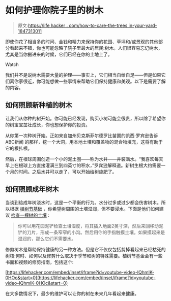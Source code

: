 # 如何护理你院子里的树木

> 原文:[https://life hacker . com/how-to-care-the-trees in-your-yard-1847313011](https://lifehacker.com/how-to-care-for-the-trees-in-your-yard-1847313011)

即使你花了相当多的时间、金钱和精力来保持你的花园、草坪和/或景观的其他部分看起来不错，你也可能忽略了院子里最大的居民:树木。人们很容易忘记树木，尤其是当你搬进来的时候，它们已经在你的土地上了。

Watch

我们并不是说树木需要大量的护理——事实上，它们相当自给自足——但是如果它们离你家很近，你可能想做一些事情来帮助它们保持健康和美观。以下是需要了解的内容。

## 如何照顾新种植的树木

让我们从你种的树开始。你可能已经发现，购买小树可能会很贵，所以除了希望你的树宝宝茁壮成长，你也想保护你的投资。

从你第一次种树开始。正如来自加州贝克斯菲尔德罗比苗圃的凯西·罗宾逊告诉ABC新闻 的那样，挖一个大洞，用本地土壤和覆盖物的混合物填充，这将有助于它的根扎根。

然后，在根球周围创造一个小的泥土圈——称为水井——并装满水。“我喜欢每天早上在根球上方直接灌满三到四英寸的积水，”罗宾逊解释道。新树生根大约需要一个月的时间。之后水井可以走了，可以开始给树施肥了。

## 如何照顾成年树木

当谈到给成年树浇水时，这是一个平衡的行为。水分过多或过少都会伤害树木。所以根据 [植树节基础](https://www.arborday.org/trees/tips/) ，你希望树周围的土壤湿润，但不要浸水。下面是他们如何建议 [检查一棵树的土壤](https://www.arborday.org/trees/tips/) :

> 你可以用花园泥铲检查土壤湿度，将其插入地面2英寸深，然后来回移动泥铲的刀片，形成一条窄窄的小沟。然后用你的手指触摸土壤。如果摸起来是湿润的，那么它们不需要水。

修剪树木是帮助保持健康的另一种方法。但是它不仅仅包括剪掉看起来已经枯死的树枝:何时、如何以及修剪什么取决于季节和树的特殊需要。植树节基金会有一些书面和视频的修剪指南，包括这个:

 [https://lifehacker.com/embed/inset/iframe?id=youtube-video-IQhmIK-0HOc&start=0](https://lifehacker.com/embed/inset/iframe?id=youtube-video-IQhmIK-0HOc&start=0) 

在大多数情况下，最少的维护可以让你的树在未来几年看起来健康。